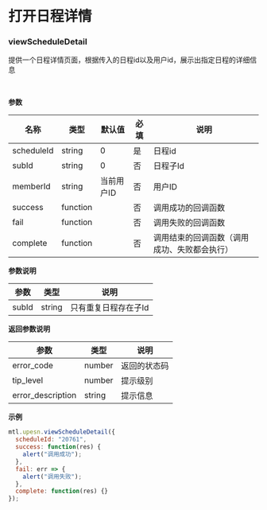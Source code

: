 # 打开日程详情

<a name="MTL_upesnViewScheduleDetail" class="anchor"></a>
### viewScheduleDetail
提供一个日程详情页面，根据传入的日程id以及用户id，展示出指定日程的详细信息

<br>

**参数**

| 名称 | 类型 | 默认值 | 必填 | 说明 |
| --- | --- | --- | --- | --- |
| scheduleId | string | 0 | 是 | 日程id |
| subId | string | 0 | 否 | 日程子Id |
| memberId | string | 当前用户ID | 否 | 用户ID |
| success | function |  | 否 | 调用成功的回调函数 |
| fail | function |  | 否 | 调用失败的回调函数 |
| complete | function |  | 否 | 调用结束的回调函数（调用成功、失败都会执行） |


**参数说明**

| 参数 | 类型 | 说明 |
| --- | --- | --- |
| subId | string | 只有重复日程存在子Id |


**返回参数说明**

| 参数 | 类型 | 说明 |
| --- | --- | --- |
| error_code | number | 返回的状态码 |
| tip_level | number | 提示级别 |
| error_description | string | 提示信息 |


**示例**
```javascript
mtl.upesn.viewScheduleDetail({
  scheduleId: "20761",
  success: function(res) {
    alert("调用成功");
  },
  fail: err => {
    alert("调用失败");
  },
  complete: function(res) {}
});
```
